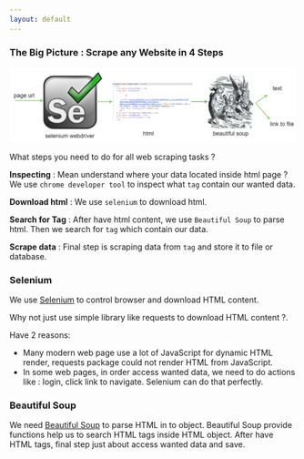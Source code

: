 ```yaml
---
layout: default
---
```


### The Big Picture : Scrape any Website in 4 Steps

![](images/big_picture.png)

What steps you need to do for all web scraping tasks ?

**Inspecting** : Mean understand where your data located inside html page ? We use `chrome developer tool` to inspect what `tag` contain our wanted data.

**Download html** : We use `selenium` to download html.

**Search for Tag** : After have html content, we use `Beautiful Soup` to parse html. Then we search for `tag` which contain our data.

**Scrape data** : Final step is scraping data from `tag` and store it to file  or database.



### Selenium

We use <a href="https://www.seleniumhq.org/" target="_blank">Selenium</a> to control browser and download HTML content. 

Why not just use simple library like requests to download HTML content ?. 

Have 2 reasons:

* Many modern web page use a lot of JavaScript for dynamic HTML render, requests package could not render HTML from JavaScript.
* In some web pages, in order access wanted data, we need to do actions like : login, click link to navigate. Selenium can do that perfectly.



### Beautiful Soup

We need [Beautiful Soup](https://www.crummy.com/software/BeautifulSoup/bs4/doc/) to parse HTML in to object. Beautiful Soup provide functions help us to search HTML tags inside HTML object. After have HTML tags, final step just about access wanted data and save.
